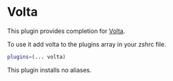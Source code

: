 # Volta

This plugin provides completion for [Volta](https://volta.sh/).

To use it add volta to the plugins array in your zshrc file.

```bash
plugins=(... volta)
```

This plugin installs no aliases.
